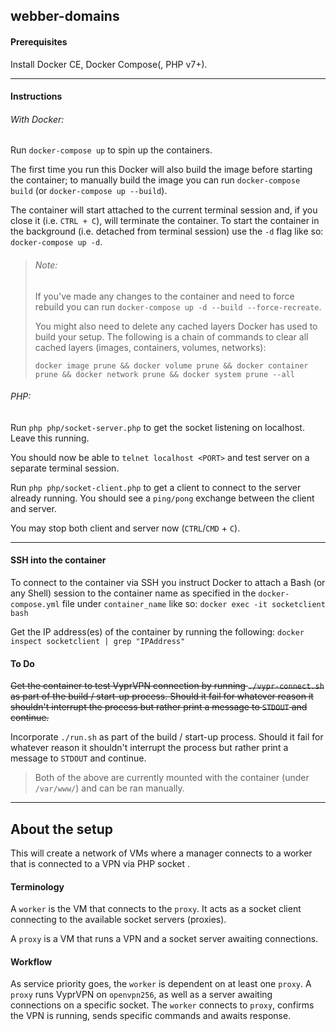 ## webber-domains

#### Prerequisites
Install Docker CE, Docker Compose(, PHP v7+).
<hr />

#### Instructions
###### With Docker:
Run `docker-compose up` to spin up the containers. 

The first time you run this Docker will also build the image before starting the container; to manually build the image you can run `docker-compose build` (or `docker-compose up --build`).

The container will start attached to the current terminal session and, if you close it (i.e. `CTRL + C`), will terminate the container.
To start the container in the background (i.e. detached from terminal session) use the `-d` flag like so: `docker-compose up -d`.

> ###### Note:
> If you've made any changes to the container and need to force rebuild you can run `docker-compose up -d --build --force-recreate`. 
>
> You might also need to delete any cached layers Docker has used to build your setup. The following is a chain of commands to clear all cached layers (images, containers, volumes, networks):
>
> `docker image prune && docker volume prune && docker container prune && docker network prune && docker system prune --all`

###### PHP:
Run `php php/socket-server.php` to get the socket listening on localhost. Leave this running. 

You should now be able to `telnet localhost <PORT>` and test server on a separate terminal session.

Run `php php/socket-client.php` to get a client to connect to the server already running. You should see a `ping/pong` exchange between the client and server.

You may stop both client and server now (`CTRL`/`CMD` + `C`).
<hr />

#### SSH into the container 
To connect to the container via SSH you instruct Docker to attach a Bash (or any Shell) session to the container name as specified in the `docker-compose.yml` file under `container_name` like so:
`docker exec -it socketclient bash`

Get the IP address(es) of the container by running the following: 
`docker inspect socketclient | grep "IPAddress"`

#### To Do
<s>Get the container to test VyprVPN connection by running `./vypr-connect.sh` as part of the build / start-up process. Should it fail for whatever reason it shouldn't interrupt the process but rather print a message to `STDOUT` and continue.</s>

Incorporate `./run.sh` as part of the build / start-up process. Should it fail for whatever reason it shouldn't interrupt the process but rather print a message to `STDOUT` and continue.

> Both of the above are currently mounted with the container (under `/var/www/`) and can be ran manually.
<hr />

## About the setup
This will create a network of VMs where a manager connects to a worker that is connected to a VPN via PHP socket .

#### Terminology
A `worker` is the VM that connects to the `proxy`. It acts as a socket client connecting to the available socket servers (proxies).

A `proxy` is a VM that runs a VPN and a socket server awaiting connections.

#### Workflow
As service priority goes, the `worker` is dependent on at least one `proxy`. 
A `proxy` runs VyprVPN on `openvpn256`, as well as a server awaiting connections on a specific socket.
The `worker` connects to `proxy`, confirms the VPN is running, sends specific commands and awaits response.
